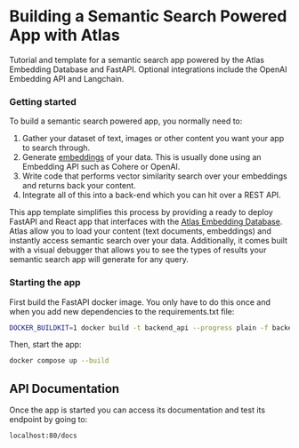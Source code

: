 # Building a Semantic Search Powered App with Atlas
Tutorial and template for a semantic search app powered by the Atlas Embedding Database and FastAPI. 
Optional integrations include the OpenAI Embedding API and Langchain.


### Getting started
To build a semantic search powered app, you normally need to:
1. Gather your dataset of text, images or other content you want your app to search through.
2. Generate [embeddings](https://vaclavkosar.com/ml/Embeddings-in-Machine-Learning-Explained) of your data. This is usually done using an Embedding API such as Cohere or OpenAI.
3. Write code that performs vector similarity search over your embeddings and returns back your content.
4. Integrate all of this into a back-end which you can hit over a REST API.

This app template simplifies this process by providing a ready to deploy FastAPI and React app that interfaces with the [Atlas Embedding Database](https://docs.nomic.ai/how_does_atlas_work.html).
Atlas allow you to load your content (text documents, embeddings) and instantly access semantic search over your data. Additionally, it comes built with a visual debugger
that allows you to see the types of results your semantic search app will generate for any query.



### Starting the app

First build the FastAPI docker image. You only have to do this once and when you add new dependencies to the requirements.txt file:
```bash
DOCKER_BUILDKIT=1 docker build -t backend_api --progress plain -f backend/Dockerfile.buildkit .
```

Then, start the app:

```bash
docker compose up --build
```


## API Documentation

Once the app is started you can access its documentation and test its endpoint by going to:
```
localhost:80/docs
```